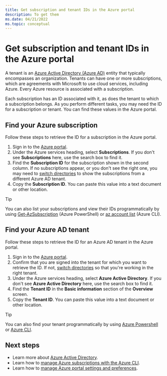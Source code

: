 ```yaml
---
title: Get subscription and tenant IDs in the Azure portal
description: To get them
ms.date: 04/21/2022
ms.topic: conceptual
---
```


# Get subscription and tenant IDs in the Azure portal

A tenant is an [Azure Active Directory (Azure AD)](../active-directory/fundamentals/active-directory-whatis.md) entity that typically encompasses an organization. Tenants can have one or more subscriptions, which are agreements with Microsoft to use cloud services, including Azure. Every Azure resource is associated with a subscription.

Each subscription has an ID associated with it, as does the tenant to which a subscription belongs. As you perform different tasks, you may need the ID for a subscription or tenant. You can find these values in the Azure portal.

## Find your Azure subscription

Follow these steps to retrieve the ID for a subscription in the Azure portal.

1. Sign in to the [Azure portal](https://portal.azure.com).
1. Under the Azure services heading, select **Subscriptions**. If you don't see **Subscriptions** here, use the search box to find it.
1. Find the **Subscription ID** for the subscription shown in the second column. If no subscriptions appear, or you don't see the right one, you may need to [switch directories](set-preferences.md#switch-and-manage-directories) to show the subscriptions from a different Azure AD tenant.
1. Copy the **Subscription ID**. You can paste this value into a text document or other location.

> [!TIP]
> You can also list your subscriptions and view their IDs programmatically by using [Get-AzSubscription](/powershell/module/az.accounts/get-azsubscription?view=latest) (Azure PowerShell) or [az account list](/cli/azure/account?view=azure-cli-latest) (Azure CLI).

## Find your Azure AD tenant

Follow these steps to retrieve the ID for an Azure AD tenant in the Azure portal.

1. Sign in to the [Azure portal](https://portal.azure.com).
1. Confirm that you are signed into the tenant for which you want to retrieve the ID. If not, [switch directories](set-preferences.md#switch-and-manage-directories) so that you're working in the right tenant.
1. Under the Azure services heading, select **Azure Active Directory**. If you don't see **Azure Active Directory** here, use the search box to find it.
1. Find the **Tenant ID** in the **Basic information** section of the **Overview** screen.
1. Copy the **Tenant ID**. You can paste this value into a text document or other location.

> [!TIP]
> You can also find your tenant programmatically by using [Azure Powershell](../active-directory/fundamentals/active-directory-how-to-find-tenant.md#find-tenant-id-with-powershell) or [Azure CLI](../active-directory/fundamentals/active-directory-how-to-find-tenant.md#find-tenant-id-with-cli).

## Next steps

- Learn more about [Azure Active Directory](../active-directory/fundamentals/active-directory-whatis.md).
- Learn how to [manage Azure subscriptions with the Azure CLI](/cli/azure/manage-azure-subscriptions-azure-cli).
- Learn how to [manage Azure portal settings and preferences](set-preferences.md).
